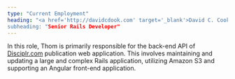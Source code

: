 ```yaml
---
type: "Current Employment"
heading: "<a href='http://davidcdook.com' target='_blank'>David C. Cook</a>
subheading: "Senior Rails Developer"
---
```


In this role, Thom is primarily responsible for the back-end API of [Disciplr.com](http://disciplr.com) publication web application.
This involves maintaining and updating a large and complex Rails application, utilizing Amazon S3 and supporting an Angular front-end application.
